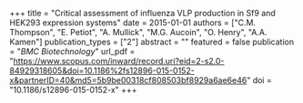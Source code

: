 +++
title = "Critical assessment of influenza VLP production in Sf9 and HEK293 expression systems"
date = 2015-01-01
authors = ["C.M. Thompson", "E. Petiot", "A. Mullick", "M.G. Aucoin", "O. Henry", "A.A. Kamen"]
publication_types = ["2"]
abstract = ""
featured = false
publication = "*BMC Biotechnology*"
url_pdf = "https://www.scopus.com/inward/record.uri?eid=2-s2.0-84929318605&doi=10.1186%2fs12896-015-0152-x&partnerID=40&md5=5b9be00318cf808503bf8929a6ae6e46"
doi = "10.1186/s12896-015-0152-x"
+++

